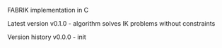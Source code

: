 FABRIK implementation in C

Latest version
v0.1.0 - algorithm solves IK problems without constraints


Version history
v0.0.0 - init
